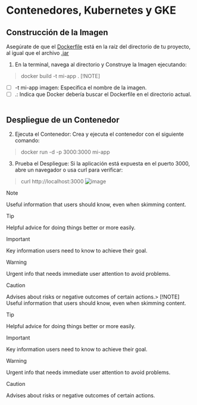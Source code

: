 # Contenedores, Kubernetes y GKE

## Construcción de la Imagen
Asegúrate de que el [Dockerfile](https://pages.github.com/) está en la raíz del directorio de tu proyecto, al igual que el archivo [.jar](https://pages.github.com/)
1. En la terminal, navega al directorio y Construye la Imagen ejecutando:
> docker build -t mi-app .
> [!NOTE]
- [ ] -t mi-app imagen: Especifica el nombre de la imagen.
- [ ] .: Indica que Docker debería buscar el Dockerfile en el directorio actual.
 
## Despliegue de un Contenedor

2. Ejecuta el Contenedor: Crea y ejecuta el contenedor con el siguiente comando:
> docker run -d -p 3000:3000 mi-app
3. Prueba el Despliegue: Si la aplicación está expuesta en el puerto 3000, abre un navegador o usa curl para verificar:
> curl http://localhost:3000
![image](https://github.com/user-attachments/assets/73840019-6d25-406c-aa75-a5430ea5b708)


> [!NOTE]
> Useful information that users should know, even when skimming content.

> [!TIP]
> Helpful advice for doing things better or more easily.

> [!IMPORTANT]
> Key information users need to know to achieve their goal.

> [!WARNING]
> Urgent info that needs immediate user attention to avoid problems.

> [!CAUTION]
> Advises about risks or negative outcomes of certain actions.> [!NOTE]
> Useful information that users should know, even when skimming content.

> [!TIP]
> Helpful advice for doing things better or more easily.

> [!IMPORTANT]
> Key information users need to know to achieve their goal.

> [!WARNING]
> Urgent info that needs immediate user attention to avoid problems.

> [!CAUTION]
> Advises about risks or negative outcomes of certain actions.
